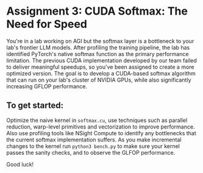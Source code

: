 # Assignment 3: CUDA Softmax: The Need for Speed
You're in a lab working on AGI but the softmax layer is a bottleneck to your lab's frontier LLM models. After profiling the training pipeline, the lab has identified PyTorch's native softmax function as the primary performance limitation. 
The previous CUDA implementation developed by our team failed to deliver meaningful speedups, so you've been assigned to create a more optimized version. 
The goal is to develop a CUDA-based softmax algorithm that can run on your lab's cluster of NVIDIA GPUs, while also significantly increasing GFLOP performance.

## To get started:
Optimize the naive kernel in `softmax.cu`, use techniques such as parallel reduction, warp-level primitives and vectorization to improve performance. \
Also use profiling tools like NSight Compute to identify any bottlenecks that the current softmax implementation suffers.
As you make incremental changes to the kernel run `python3 bench.py` to make sure your kernel passes the sanity checks, and to observe the GLFOP performance.

Good luck!
